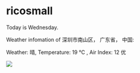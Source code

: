 # ricosmall

Today is Wednesday.

Weather infomation of 深圳市南山区， 广东省， 中国: 

Weather: 晴, Temperature: 19 ℃ , Air Index: 12 优

<img src="https://github-readme-stats.vercel.app/api?username=ricosmall&show_icons=true" />
